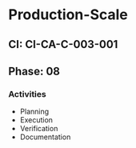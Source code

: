 # Production-Scale

## CI: CI-CA-C-003-001
## Phase: 08

### Activities
- Planning
- Execution
- Verification
- Documentation

